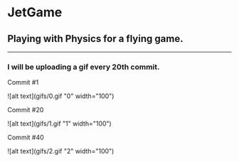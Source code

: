 # JetGame
## Playing with Physics for a flying game.
---
### I will be uploading a gif every 20th commit.

Commit #1

![alt text](gifs/0.gif "0"  width="100")

Commit #20

![alt text](gifs/1.gif "1"  width="100")

Commit #40

![alt text](gifs/2.gif "2"  width="100")
